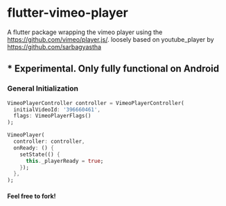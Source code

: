 # flutter-vimeo-player

A flutter package wrapping the vimeo player using the https://github.com/vimeo/player.js/. loosely based on youtube_player by https://github.com/sarbagyastha

## * Experimental. Only fully functional on Android

### General Initialization

```dart
VimeoPlayerController controller = VimeoPlayerController(
  initialVideoId: '396660461',
  flags: VimeoPlayerFlags()
);

VimeoPlayer(
  controller: controller,
  onReady: () {
    setState(() {
      this._playerReady = true;
    });
  },
);
```

#### Feel free to fork!

